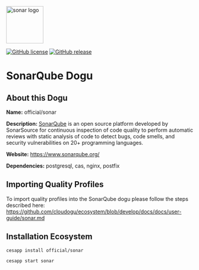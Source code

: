 <img src="https://cloudogu.com/images/dogus/sonarqube.png" alt="sonar logo" height="100px">


[![GitHub license](https://img.shields.io/github/license/cloudogu/sonar.svg)](https://github.com/cloudogu/sonar/blob/master/LICENSE)
[![GitHub release](https://img.shields.io/github/release/cloudogu/sonar.svg)](https://github.com/cloudogu/sonar/releases)

# SonarQube Dogu

## About this Dogu

**Name:** official/sonar

**Description:** [SonarQube](https://en.wikipedia.org/wiki/SonarQube)  is an open source platform developed by SonarSource for continuous inspection of code quality to perform automatic reviews with static analysis of code to detect bugs, code smells, and security vulnerabilities on 20+ programming languages.

**Website:** https://www.sonarqube.org/

**Dependencies:** postgresql, cas, nginx, postfix

## Importing Quality Profiles

To import quality profiles into the SonarQube dogu please follow the steps described here: https://github.com/cloudogu/ecosystem/blob/develop/docs/docs/user-guide/sonar.md

## Installation Ecosystem
```
cesapp install official/sonar

cesapp start sonar
```
